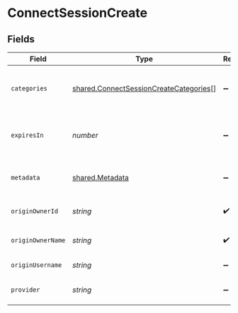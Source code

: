 # ConnectSessionCreate


## Fields

| Field                                                                                                   | Type                                                                                                    | Required                                                                                                | Description                                                                                             | Example                                                                                                 |
| ------------------------------------------------------------------------------------------------------- | ------------------------------------------------------------------------------------------------------- | ------------------------------------------------------------------------------------------------------- | ------------------------------------------------------------------------------------------------------- | ------------------------------------------------------------------------------------------------------- |
| `categories`                                                                                            | [shared.ConnectSessionCreateCategories](../../../sdk/models/shared/connectsessioncreatecategories.md)[] | :heavy_minus_sign:                                                                                      | The categories of the provider to connect to                                                            | ats,hris,crm,marketing,common                                                                           |
| `expiresIn`                                                                                             | *number*                                                                                                | :heavy_minus_sign:                                                                                      | How long the session should be valid for in seconds                                                     |                                                                                                         |
| `metadata`                                                                                              | [shared.Metadata](../../../sdk/models/shared/metadata.md)                                               | :heavy_minus_sign:                                                                                      | The metadata for the connection                                                                         |                                                                                                         |
| `originOwnerId`                                                                                         | *string*                                                                                                | :heavy_check_mark:                                                                                      | The origin owner identifier                                                                             |                                                                                                         |
| `originOwnerName`                                                                                       | *string*                                                                                                | :heavy_check_mark:                                                                                      | The origin owner name                                                                                   |                                                                                                         |
| `originUsername`                                                                                        | *string*                                                                                                | :heavy_minus_sign:                                                                                      | The origin username                                                                                     |                                                                                                         |
| `provider`                                                                                              | *string*                                                                                                | :heavy_minus_sign:                                                                                      | The provider to connect to                                                                              |                                                                                                         |